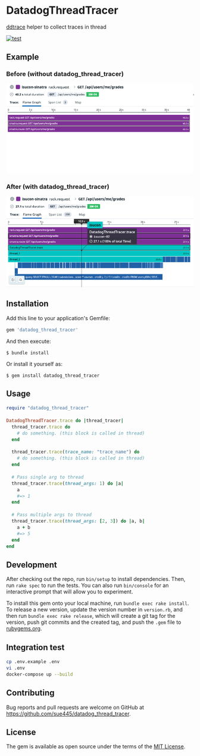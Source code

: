# DatadogThreadTracer

[ddtrace](https://github.com/DataDog/dd-trace-rb) helper to collect traces in thread

[![test](https://github.com/sue445/datadog_thread_tracer/actions/workflows/test.yml/badge.svg)](https://github.com/sue445/datadog_thread_tracer/actions/workflows/test.yml)

## Example
### Before (without datadog_thread_tracer)
![before](img/before.png)

### After (with datadog_thread_tracer)
![after](img/after.png)

## Installation

Add this line to your application's Gemfile:

```ruby
gem 'datadog_thread_tracer'
```

And then execute:

    $ bundle install

Or install it yourself as:

    $ gem install datadog_thread_tracer

## Usage
```ruby
require "datadog_thread_tracer"

DatadogThreadTracer.trace do |thread_tracer|
  thread_tracer.trace do
    # do something. (this block is called in thread)
  end

  thread_tracer.trace(trace_name: "trace_name") do
    # do something. (this block is called in thread)
  end

  # Pass single arg to thread
  thread_tracer.trace(thread_args: 1) do |a|
    a
    #=> 1
  end

  # Pass multiple args to thread
  thread_tracer.trace(thread_args: [2, 3]) do |a, b|
    a + b
    #=> 5
  end
end
```

## Development

After checking out the repo, run `bin/setup` to install dependencies. Then, run `rake spec` to run the tests. You can also run `bin/console` for an interactive prompt that will allow you to experiment.

To install this gem onto your local machine, run `bundle exec rake install`. To release a new version, update the version number in `version.rb`, and then run `bundle exec rake release`, which will create a git tag for the version, push git commits and the created tag, and push the `.gem` file to [rubygems.org](https://rubygems.org).

## Integration test
```bash
cp .env.example .env
vi .env
docker-compose up --build
```

## Contributing

Bug reports and pull requests are welcome on GitHub at https://github.com/sue445/datadog_thread_tracer.

## License

The gem is available as open source under the terms of the [MIT License](https://opensource.org/licenses/MIT).
